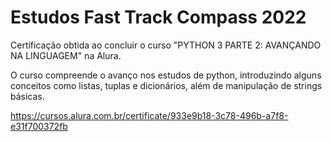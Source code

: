 # Estudos Fast Track Compass 2022

Certificação obtida ao concluir o curso "PYTHON 3 PARTE 2: AVANÇANDO NA LINGUAGEM" na Alura. 

O curso compreende o avanço nos estudos de python, introduzindo alguns conceitos como listas, tuplas e dicionários, além de manipulação de strings básicas. 

https://cursos.alura.com.br/certificate/933e9b18-3c78-496b-a7f8-e31f700372fb


